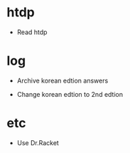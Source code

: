 # htdp

- Read htdp

# log

- Archive korean edtion answers

- Change korean edtion to 2nd edtion

# etc

- Use Dr.Racket
